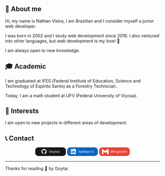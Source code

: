 <h2>📖 About me</h2>

Hi, my name is Nathan Vieira, I am Brazilian and I consider myself a junior web developer.

I was born in 2002 and I study web development since 2016.
I also ventured into other languages, but web development is my love! 🧡

I am always open to new knowledge.

<h2>🎓 Academic</h2>
I am graduated at IFES (Federal Institute of Education, Science and Technology of Espírito Santo) as a Forestry Technician.

Today, I am a math student at UFV (Federal University of Viçosa).

<h2>👣 Interests</h2>
I am open to new projects in different areas of development.

<h2>📞 Contact</h2>
<p align="center">
    <a href="https://github.com/Goytai"><img src="https://raw.githubusercontent.com/Goytai/goytai/master/github.svg" width="100px" alt="GitHub"/></a>
    <a href="https://www.linkedin.com/in/goytai/"><img src="https://raw.githubusercontent.com/Goytai/goytai/master/linkedin.svg" width="100px" alt="Linkedin"/></a>
    <a href="mailto:dev.goytai@gmail.com"><img src="https://raw.githubusercontent.com/Goytai/goytai/master/gmail.svg" width="100px" alt="Email"/></a>
</p>

------------
Thanks for reading 🧡 by Goytai
